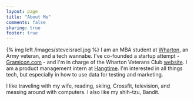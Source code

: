 ```yaml
---
layout: page
title: "About Me"
comments: false
sharing: true
footer: true
---
```


{% img left /images/steveisrael.jpg %}
I am an MBA student at <a href='http://www.wharton.upenn.edu'>Wharton</a>, an Army veteran, and a tech wannabe.  I've co-founded a startup attempt - <a href='http://www.gramicon.com'>Gramicon.com</a> - and I'm in charge of the Wharton Veterans Club <a href='http://www.whartonveterans.org'>website</a>.  I am a product management intern at <a href='http://www.hangtime.com'>Hangtime</a>.  I'm interested in all things tech, but especially in how to use data for testing and marketing.

I like traveling with my wife, reading, skiing, Crossfit, television, and messing around with computers.  I also like my shih-tzu, Bandit.

